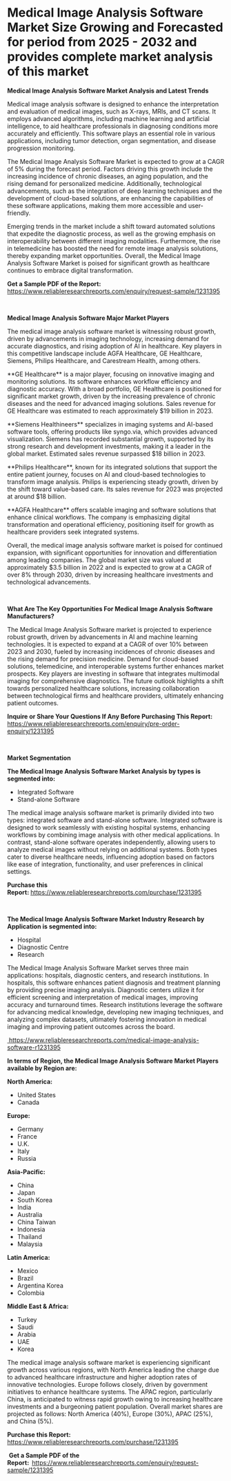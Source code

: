 <p><h1>Medical Image Analysis Software Market Size Growing and Forecasted for period from 2025 - 2032 and provides complete market analysis of this market</h1></p><p><strong>Medical Image Analysis Software Market Analysis and Latest Trends</strong></p>
<p><p>Medical image analysis software is designed to enhance the interpretation and evaluation of medical images, such as X-rays, MRIs, and CT scans. It employs advanced algorithms, including machine learning and artificial intelligence, to aid healthcare professionals in diagnosing conditions more accurately and efficiently. This software plays an essential role in various applications, including tumor detection, organ segmentation, and disease progression monitoring.</p><p>The Medical Image Analysis Software Market is expected to grow at a CAGR of 5% during the forecast period. Factors driving this growth include the increasing incidence of chronic diseases, an aging population, and the rising demand for personalized medicine. Additionally, technological advancements, such as the integration of deep learning techniques and the development of cloud-based solutions, are enhancing the capabilities of these software applications, making them more accessible and user-friendly.</p><p>Emerging trends in the market include a shift toward automated solutions that expedite the diagnostic process, as well as the growing emphasis on interoperability between different imaging modalities. Furthermore, the rise in telemedicine has boosted the need for remote image analysis solutions, thereby expanding market opportunities. Overall, the Medical Image Analysis Software Market is poised for significant growth as healthcare continues to embrace digital transformation.</p></p>
<p><strong>Get a Sample PDF of the Report:&nbsp;</strong> <a href="https://www.reliableresearchreports.com/enquiry/request-sample/1231395?utm_campaign=2253&utm_medium=2&utm_source=Github&utm_content=ia&utm_term=14042025&utm_id=medical-image-analysis-software">https://www.reliableresearchreports.com/enquiry/request-sample/1231395</a></p>
<p>&nbsp;</p>
<p><strong>Medical Image Analysis Software Major Market Players</strong></p>
<p><p>The medical image analysis software market is witnessing robust growth, driven by advancements in imaging technology, increasing demand for accurate diagnostics, and rising adoption of AI in healthcare. Key players in this competitive landscape include AGFA Healthcare, GE Healthcare, Siemens, Philips Healthcare, and Carestream Health, among others.</p><p>**GE Healthcare** is a major player, focusing on innovative imaging and monitoring solutions. Its software enhances workflow efficiency and diagnostic accuracy. With a broad portfolio, GE Healthcare is positioned for significant market growth, driven by the increasing prevalence of chronic diseases and the need for advanced imaging solutions. Sales revenue for GE Healthcare was estimated to reach approximately $19 billion in 2023.</p><p>**Siemens Healthineers** specializes in imaging systems and AI-based software tools, offering products like syngo.via, which provides advanced visualization. Siemens has recorded substantial growth, supported by its strong research and development investments, making it a leader in the global market. Estimated sales revenue surpassed $18 billion in 2023.</p><p>**Philips Healthcare**, known for its integrated solutions that support the entire patient journey, focuses on AI and cloud-based technologies to transform image analysis. Philips is experiencing steady growth, driven by the shift toward value-based care. Its sales revenue for 2023 was projected at around $18 billion.</p><p>**AGFA Healthcare** offers scalable imaging and software solutions that enhance clinical workflows. The company is emphasizing digital transformation and operational efficiency, positioning itself for growth as healthcare providers seek integrated systems. </p><p>Overall, the medical image analysis software market is poised for continued expansion, with significant opportunities for innovation and differentiation among leading companies. The global market size was valued at approximately $3.5 billion in 2022 and is expected to grow at a CAGR of over 8% through 2030, driven by increasing healthcare investments and technological advancements.</p></p>
<p>&nbsp;</p>
<p><strong>What Are The Key Opportunities For Medical Image Analysis Software Manufacturers?</strong></p>
<p><p>The Medical Image Analysis Software market is projected to experience robust growth, driven by advancements in AI and machine learning technologies. It is expected to expand at a CAGR of over 10% between 2023 and 2030, fueled by increasing incidences of chronic diseases and the rising demand for precision medicine. Demand for cloud-based solutions, telemedicine, and interoperable systems further enhances market prospects. Key players are investing in software that integrates multimodal imaging for comprehensive diagnostics. The future outlook highlights a shift towards personalized healthcare solutions, increasing collaboration between technological firms and healthcare providers, ultimately enhancing patient outcomes.</p></p>
<p><strong>Inquire or Share Your Questions If Any Before Purchasing This Report:</strong> <a href="https://www.reliableresearchreports.com/enquiry/pre-order-enquiry/1231395?utm_campaign=2253&utm_medium=2&utm_source=Github&utm_content=ia&utm_term=14042025&utm_id=medical-image-analysis-software">https://www.reliableresearchreports.com/enquiry/pre-order-enquiry/1231395</a></p>
<p>&nbsp;</p>
<p><strong>Market Segmentation</strong></p>
<p><strong>The Medical Image Analysis Software Market Analysis by types is segmented into:</strong></p>
<p><ul><li>Integrated Software</li><li>Stand-alone Software</li></ul></p>
<p><p>The medical image analysis software market is primarily divided into two types: integrated software and stand-alone software. Integrated software is designed to work seamlessly with existing hospital systems, enhancing workflows by combining image analysis with other medical applications. In contrast, stand-alone software operates independently, allowing users to analyze medical images without relying on additional systems. Both types cater to diverse healthcare needs, influencing adoption based on factors like ease of integration, functionality, and user preferences in clinical settings.</p></p>
<p><strong>Purchase this Report:&nbsp;</strong><a href="https://www.reliableresearchreports.com/purchase/1231395?utm_campaign=2253&utm_medium=2&utm_source=Github&utm_content=ia&utm_term=14042025&utm_id=medical-image-analysis-software">https://www.reliableresearchreports.com/purchase/1231395</a></p>
<p>&nbsp;</p>
<p><strong>The Medical Image Analysis Software Market Industry Research by Application is segmented into:</strong></p>
<p><ul><li>Hospital</li><li>Diagnostic Centre</li><li>Research</li></ul></p>
<p><p>The Medical Image Analysis Software Market serves three main applications: hospitals, diagnostic centers, and research institutions. In hospitals, this software enhances patient diagnosis and treatment planning by providing precise imaging analysis. Diagnostic centers utilize it for efficient screening and interpretation of medical images, improving accuracy and turnaround times. Research institutions leverage the software for advancing medical knowledge, developing new imaging techniques, and analyzing complex datasets, ultimately fostering innovation in medical imaging and improving patient outcomes across the board.</p></p>
<p><a href="https://www.reliableresearchreports.com/medical-image-analysis-software-r1231395?utm_campaign=2253&utm_medium=2&utm_source=Github&utm_content=ia&utm_term=14042025&utm_id=medical-image-analysis-software">&nbsp;https://www.reliableresearchreports.com/medical-image-analysis-software-r1231395</a></p>
<p><strong>In terms of Region, the Medical Image Analysis Software Market Players available by Region are:</strong></p>
<p>
    <p> <strong> North America: </strong>
        <ul>
            <li>United States</li>
            <li>Canada</li>
        </ul>
        </p> 
    <p> <strong> Europe: </strong>
        <ul>
            <li>Germany</li>
            <li>France</li>
            <li>U.K.</li>
            <li>Italy</li>
            <li>Russia</li>
        </ul>
        </p> 
    <p> <strong> Asia-Pacific: </strong>
        <ul>
            <li>China</li>
            <li>Japan</li>
            <li>South Korea</li>
            <li>India</li>
            <li>Australia</li>
            <li>China Taiwan</li>
            <li>Indonesia</li>
            <li>Thailand</li>
            <li>Malaysia</li>
        </ul>
        </p> 
    <p> <strong> Latin America: </strong>
        <ul>
            <li>Mexico</li>
            <li>Brazil</li>
            <li>Argentina Korea</li>
            <li>Colombia</li>
        </ul>
        </p> 
    <p> <strong> Middle East & Africa: </strong>
        <ul>
            <li>Turkey</li>
            <li>Saudi</li>
            <li>Arabia</li>
            <li>UAE</li>
            <li>Korea</li>
        </ul>
    </p>
    </p>
<p><p>The medical image analysis software market is experiencing significant growth across various regions, with North America leading the charge due to advanced healthcare infrastructure and higher adoption rates of innovative technologies. Europe follows closely, driven by government initiatives to enhance healthcare systems. The APAC region, particularly China, is anticipated to witness rapid growth owing to increasing healthcare investments and a burgeoning patient population. Overall market shares are projected as follows: North America (40%), Europe (30%), APAC (25%), and China (5%).</p></p>
<p><strong>Purchase this Report: </strong><a href="https://www.reliableresearchreports.com/purchase/1231395?utm_campaign=2253&utm_medium=2&utm_source=Github&utm_content=ia&utm_term=14042025&utm_id=medical-image-analysis-software">https://www.reliableresearchreports.com/purchase/1231395</a></p>
<p>&nbsp;<strong>Get a Sample PDF of the Report:&nbsp;&nbsp;</strong><a href="https://www.reliableresearchreports.com/enquiry/request-sample/1231395?utm_campaign=2253&utm_medium=2&utm_source=Github&utm_content=ia&utm_term=14042025&utm_id=medical-image-analysis-software">https://www.reliableresearchreports.com/enquiry/request-sample/1231395</a></p>
<p><strong></strong></p>
<p><p></p><p></p><p></p></p>